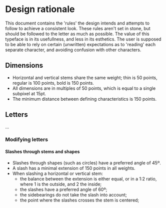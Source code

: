# Design rationale

This document contains the 'rules' the design intends and attempts to follow to achieve a consistent look. These rules aren't set in stone, but should be followed to the letter as much as possible. The value of this typeface is in its usefullness, and less in its esthetics. The user is supposed to be able to rely on certain (unwritten) expectations as to 'reading' each separate character, and avoiding confusion with other characters.

## Dimensions

- Horizontal and vertical stems share the same weight; thin is 50 points, regular is 100 points, bold is 150 points.
- All dimensions are in multiples of 50 points, which is equal to a single subpixel at 15pt.
- The minimum distance between defining characteristics is 150 points.

## Letters

...

### Modifying letters

#### Slashes through stems and shapes

- Slashes through shapes (such as circles) have a preferred angle of 45º.
- A slash has a minimal extension of 150 points in all weights.
- When slashing a horizontal or vertical stem:
  - the balance between the extension is either equal, or in a 1:2 ratio, where 1 is the outside, and 2 the inside;
  - the slashes have a preferred angle of 60º;
  - the sidebearings do not take the slash into account;
  - the point where the slashes crosses the stem is centered;
